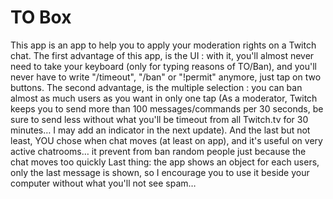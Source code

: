 # TO Box

This app is an app to help you to apply your moderation rights on a Twitch chat.
The first advantage of this app, is the UI : with it, you'll almost never need to take your keyboard (only for typing reasons of TO/Ban), and you'll never have to write "/timeout", "/ban" or "!permit" anymore, just tap on two buttons.
The second advantage, is the multiple selection : you can ban almost as much users as you want in only one tap (As a moderator, Twitch keeps you to send more than 100 messages/commands per 30 seconds, be sure to send less without what you\'ll be timeout from all Twitch.tv for 30 minutes… I may add an indicator in the next update).
And the last but not least, YOU chose when chat moves (at least on app), and it's useful on very active chatrooms… it prevent from ban random people just because the chat moves too quickly
Last thing: the app shows an object for each users, only the last message is shown, so I encourage you to use it beside your computer without what you'll not see spam…